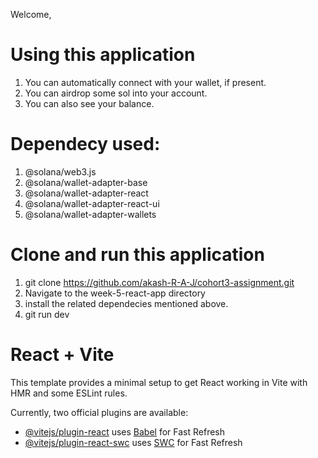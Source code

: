Welcome,

# Using this application
  1. You can automatically connect with your wallet, if present.
  2. You can airdrop some sol into your account.
  3. You can also see your balance.

# Dependecy used:
  1. @solana/web3.js
  2. @solana/wallet-adapter-base
  3. @solana/wallet-adapter-react
  4. @solana/wallet-adapter-react-ui
  5. @solana/wallet-adapter-wallets

# Clone and run this application
  1. git clone https://github.com/akash-R-A-J/cohort3-assignment.git
  2. Navigate to the week-5-react-app directory
  3. install the related dependecies mentioned above.
  4. git run dev

# React + Vite

This template provides a minimal setup to get React working in Vite with HMR and some ESLint rules.

Currently, two official plugins are available:

- [@vitejs/plugin-react](https://github.com/vitejs/vite-plugin-react/blob/main/packages/plugin-react/README.md) uses [Babel](https://babeljs.io/) for Fast Refresh
- [@vitejs/plugin-react-swc](https://github.com/vitejs/vite-plugin-react-swc) uses [SWC](https://swc.rs/) for Fast Refresh

